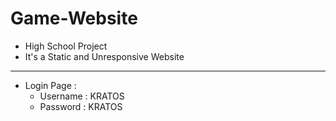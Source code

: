 # Game-Website
- High School Project
- It's a Static and Unresponsive Website
----------------------------------------
- Login Page : 
    - Username : KRATOS
    - Password : KRATOS

